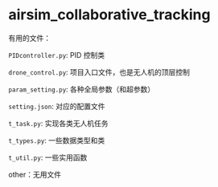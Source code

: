 # airsim_collaborative_tracking

有用的文件：

`PIDcontroller.py`: PID 控制类

`drone_control.py`: 项目入口文件，也是无人机的顶层控制

`param_setting.py`: 各种全局参数（和超参数）

`setting.json`: 对应的配置文件

`t_task.py`: 实现各类无人机任务

`t_types.py`: 一些数据类型和类

`t_util.py`: 一些实用函数


other：无用文件
